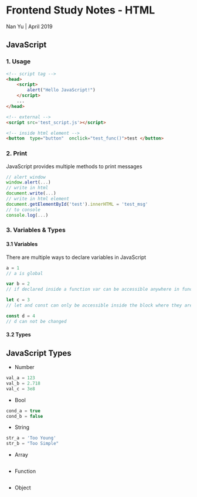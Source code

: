 # Frontend Study Notes - HTML  
Nan Yu | April 2019   
  
## JavaScript
### 1. Usage

```html
<!-- script tag -->
<head>
	<script> 
		alert("Hello JavaScript!")
	</script>
	...
</head>

<!-- external -->
<script src='test_script.js'></script>

<!-- inside html element -->
<button  type="button"  onclick="test_func()">test </button>
```
### 2. Print
JavaScript provides multiple methods to print messages
```javascript
// alert window
window.alert(...)
// write in html
document.write(...)
// write in html element
document.getElementById('test').innerHTML = 'test_msg'
// to console
console.log(...)
```

### 3. Variables & Types
#### 3.1 Variables
There are multiple ways to declare variables in JavaScript
```javascript
a = 1
// a is global

var b = 2
// if declared inside a function var can be accessible anywhere in function. Or it is a global variable

let c = 3
// let and const can only be accessible inside the block where they are declared

const d = 4
// d can not be changed
```

#### 3.2 Types
JavaScript Types
- 
- Number
```JavaScript
val_a = 123
val_b = 2.718
val_c = 3e8
```

- Bool
```JavaScript
cond_a = true
cond_b = false
```

- String
```JavaScript
str_a = 'Too Young'
str_b = "Too Simple"
```

- Array
```JavaScript

```

- Function
```JavaScript

```

- Object
```JavaScript

```
<!--stackedit_data:
eyJoaXN0b3J5IjpbODM4NDQzMzgyLDExNjM2MjE0OTksNzc1NT
U1MzU0LC02NTE2MjgyMjgsMTcxODY0NDQxNSwtMTk3ODA5MjA3
OSwtOTIwMDAyODkwLDEzOTI5MTM2NTcsLTE4MjI4MTczODVdfQ
==
-->